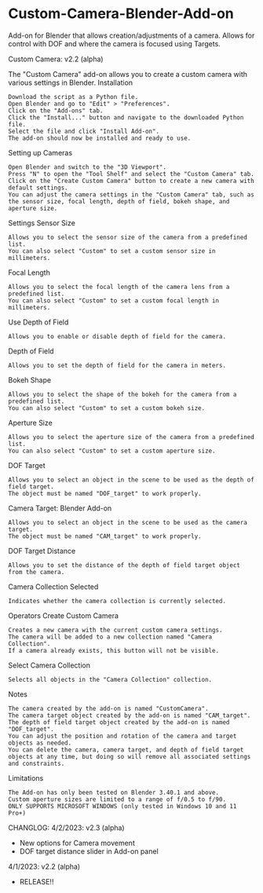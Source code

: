 # Custom-Camera-Blender-Add-on
Add-on for Blender that allows creation/adjustments of a camera. Allows for control with DOF and where the camera is focused using Targets.

Custom Camera: v2.2 (alpha)

The "Custom Camera" add-on allows you to create a custom camera with various settings in Blender.
Installation

    Download the script as a Python file.
    Open Blender and go to "Edit" > "Preferences".
    Click on the "Add-ons" tab.
    Click the "Install..." button and navigate to the downloaded Python file.
    Select the file and click "Install Add-on".
    The add-on should now be installed and ready to use.

Setting up Cameras

    Open Blender and switch to the "3D Viewport".
    Press "N" to open the "Tool Shelf" and select the "Custom Camera" tab.
    Click on the "Create Custom Camera" button to create a new camera with default settings.
    You can adjust the camera settings in the "Custom Camera" tab, such as the sensor size, focal length, depth of field, bokeh shape, and aperture size.

Settings
Sensor Size

    Allows you to select the sensor size of the camera from a predefined list.
    You can also select "Custom" to set a custom sensor size in millimeters.

Focal Length

    Allows you to select the focal length of the camera lens from a predefined list.
    You can also select "Custom" to set a custom focal length in millimeters.

Use Depth of Field

    Allows you to enable or disable depth of field for the camera.

Depth of Field

    Allows you to set the depth of field for the camera in meters.

Bokeh Shape

    Allows you to select the shape of the bokeh for the camera from a predefined list.
    You can also select "Custom" to set a custom bokeh size.

Aperture Size

    Allows you to select the aperture size of the camera from a predefined list.
    You can also select "Custom" to set a custom aperture size.

DOF Target

    Allows you to select an object in the scene to be used as the depth of field target.
    The object must be named "DOF_target" to work properly.

Camera Target: Blender Add-on

    Allows you to select an object in the scene to be used as the camera target.
    The object must be named "CAM_target" to work properly.

DOF Target Distance

    Allows you to set the distance of the depth of field target object from the camera.

Camera Collection Selected

    Indicates whether the camera collection is currently selected.

Operators
Create Custom Camera

    Creates a new camera with the current custom camera settings.
    The camera will be added to a new collection named "Camera Collection".
    If a camera already exists, this button will not be visible.

Select Camera Collection

    Selects all objects in the "Camera Collection" collection.

Notes

    The camera created by the add-on is named "CustomCamera".
    The camera target object created by the add-on is named "CAM_target".
    The depth of field target object created by the add-on is named "DOF_target".
    You can adjust the position and rotation of the camera and target objects as needed.
    You can delete the camera, camera target, and depth of field target objects at any time, but doing so will remove all associated settings and constraints.

Limitations

    The Add-on has only been tested on Blender 3.40.1 and above.
    Custom aperture sizes are limited to a range of f/0.5 to f/90.
    ONLY SUPPORTS MICROSOFT WINDOWS (only tested in Windows 10 and 11 Pro+)
    
    
    


CHANGLOG:
4/2/2023: v2.3 (alpha)
 - New options for Camera movement
 - DOF target distance slider in Add-on panel

4/1/2023: v2.2 (alpha)
 - RELEASE!!
